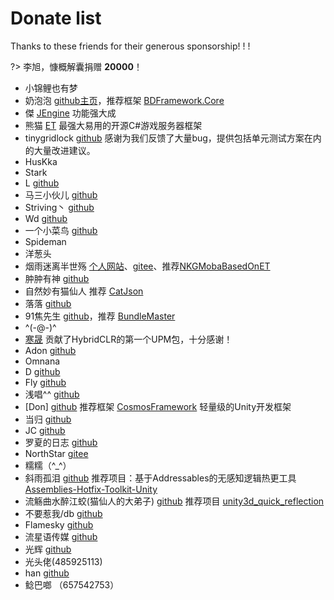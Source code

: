 # Donate list

Thanks to these friends for their generous sponsorship! ! !

?> 李旭，慷概解囊捐赠 **20000**！

- 小锦鲤也有梦
- 奶泡泡 [github主页](https://github.com/yimengfan)，推荐框架 [BDFramework.Core](https://github.com/yimengfan/BDFramework.Core)
- 傑 [JEngine](https://github.com/JasonXuDeveloper/JEngine) 功能强大成
- 熊猫 [ET](https://github.com/egametang/ET) 最强大易用的开源C#游戏服务器框架
- tinygridlock [github](https://github.com/tinygridlock) 感谢为我们反馈了大量bug，提供包括单元测试方案在内的大量改进建议。
- HusKka
- Stark
- L  [github](https://github.com/LiuOcean)
- 马三小伙儿 [github](https://github.com/XINCGer) 
- Striving丶 [github](https://github.com/HFX-93)
- Wd [github](https://github.com/chardian)
- 一个小菜鸟 [github](https://github.com/MrWZZ)
- Spideman
- 洋葱头
- 烟雨迷离半世殇  [个人网站](https://www.lfzxb.top/)、[gitee](https://gitee.com/NKG_admin)、推荐[NKGMobaBasedOnET](https://gitee.com/NKG_admin/NKGMobaBasedOnET)
- 肿肿有神 [github](https://github.com/chenjiepro)
- 自然妙有猫仙人 推荐 [CatJson](https://github.com/CatImmortal/CatJson)
- 落落 [github](https://github.com/Aileen25)
- 91焦先生 [github](https://github.com/mister91jiao)，推荐 [BundleMaster](https://github.com/mister91jiao/BundleMaster)
- ^(-@-)^
- [寒晟](https://github.com/huangchaoqun) 贡献了HybridCLR的第一个UPM包，十分感谢！
- Adon [github](https://github.com/Adon92)
- Omnana
- D [github](https://github.com/adiu)
- Fly  [github](https://github.com/renfengyi)
- 浅唱^^ [github](https://github.com/doitmyway)
- [Don] [github](https://github.com/DonnYep)  推荐框架 [CosmosFramework](https://github.com/DonnYep/CosmosFramework) 轻量级的Unity开发框架
- 当归 [github](https://github.com/privatevoidyou)
- JC [github](https://github.com/jctn)
- 罗夏的日志 [github](https://github.com/Senfee-Cheng)
- NorthStar [gitee](https://gitee.com/cmx)
- 糯糯（^_^） 
- 斜雨孤泪 [github](https://github.com/Bian-Sh) 推荐项目：基于Addressables的无感知逻辑热更工具 [Assemblies-Hotfix-Toolkit-Unity](https://github.com/Bian-Sh/Assemblies-Hotfix-Toolkit-Unity)
- 流觞曲水醉江蛟(猫仙人的大弟子) [github](https://github.com/smopu) 推荐项目 [unity3d_quick_reflection](https://github.com/smopu/unity3d_quick_reflection)
- 不要惹我/db [github](https://github.com/kkvskkkk) 
- Flamesky [github](https://github.com/FlameskyDexive)
- 流星语传媒 [github](https://github.com/ChineseGod)
- 光辉 [github](https://github.com/guanghui1987)
- 光头佬(485925113)
- han [github](170487453@qq.com)
- 鲶巴啷 （657542753）
